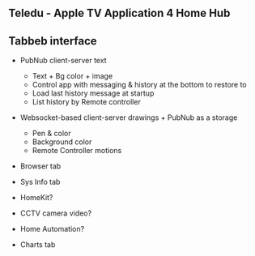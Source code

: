 Teledu - Apple TV Application 4 Home Hub
----------------------------------------

Tabbeb interface
----------------
 - PubNub client-server text
    - Text + Bg color + image
    - Control app with messaging & history at the bottom to restore to
    - Load last history message at startup
    - List history by Remote controller

 - Websocket-based client-server drawings + PubNub as a storage
    - Pen & color
    - Background color
    - Remote Controller motions

 - Browser tab
 - Sys Info tab
 - HomeKit?
 - CCTV camera video?
 - Home Automation?
 - Charts tab
 
